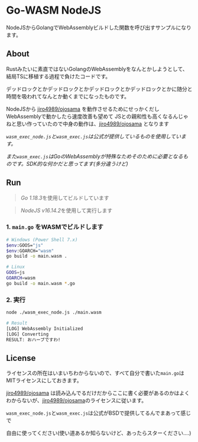 # Go-WASM NodeJS

NodeJSからGolangでWebAssemblyビルドした関数を呼び出すサンプルになります。

## About

Rustみたいに素直ではないGolangのWebAssemblyをなんとかしようとして、結局TSに移植する過程で負けたコードです。

デッドロックとかデッドロックとかデッドロックとかデッドロックとかに随分と時間を吸われてなんとか動くまでになったものです。

NodeJSから [jiro4989/ojosama](https://github.com/jiro4989/ojosama) を動作させるためにせっかくだしWebAssemblyで動かしたら速度改善も望めて
JSとの親和性も高くなるんじゃねと思い作っていたので中身の動作は、[jiro4989/ojosama](https://github.com/jiro4989/ojosama) となります

*`wasm_exec_node.js`と`wasm_exec.js`は公式が提供しているものを使用しています。*

*また`wasm_exec.js`はGoのWebAssemblyが特殊なためそのために必要となるものです。SDK的な何かだと思ってます(多分違うけど)*

## Run

> *Go 1.18.3*を使用してビルドしています

> *NodeJS v16.14.2*を使用して実行します

### 1. `main.go` をWASMでビルドします

```bash
# Windows (Power Shell 7.x)
$env:GOOS="js"
$env:GOARCH="wasm"
go build -o main.wasm .

# Linux
GOOS=js
GOARCH=wasm
go build -o main.wasm *.go
```

### 2. 実行

```bash
node ./wasm_exec_node.js ./main.wasm

# Result
[LOG] WebAssembly Initialized
[LOG] Converting
RESULT: おハーブですわ!
```

## License

ライセンスの所在はいまいちわからないので、すべて自分で書いた`main.go`はMITライセンスにしておきます。

[jiro4989/ojosama](https://github.com/jiro4989/ojosama) は読み込んでるだけだからここに書く必要があるのかはよくわからないが、[jiro4989/ojosama](https://github.com/jiro4989/ojosama)のライセンスに従います。

`wasm_exec_node.js`と`wasm_exec.js`は公式がBSDで提供してるんでまあって感じで

自由に使ってください(使い道あるか知らないけど、あったらスターください....)
